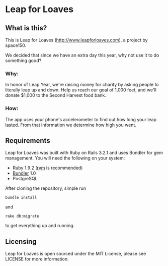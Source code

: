 # Leap for Loaves

## What is this?

This is Leap for Loaves (http://www.leapforloaves.com), a project by space150. 

We decided that since we have an extra day this year, why not use it to do something good?

### Why:

In honor of Leap Year, we're raising money for charity by asking people to literally leap up and down. Help us reach our goal of 1,000 feet, and we'll donate $1,000 to the Second Harvest food bank.

### How:

The app uses your phone's accelerometer to find out how long your leap lasted. From that information we determine how high you went.

## Requirements

Leap for Loaves was built with Ruby on Rails 3.2.1 and uses Bundler for gem management. You will need the following on your system:

* Ruby 1.9.2 ([rvm](http://beginrescueend.com) is recommended)
* [Bundler](http://gembundler.com) 1.0
* PostgreSQL

After cloning the repository, simple run 

<code>bundle install</code>

and

<code>rake db:migrate</code>

to get everything up and running.

## Licensing

Leap for Loaves is open sourced under the MIT License, please see LICENSE for more information.
